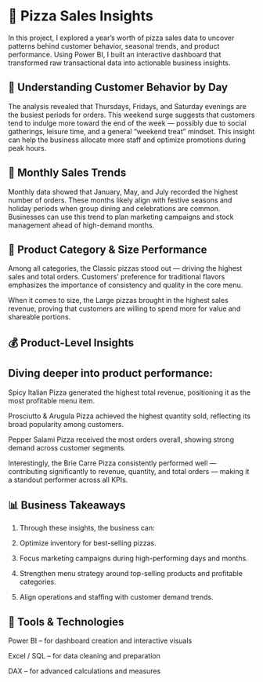 # 🍕 Pizza Sales Insights

In this project, I explored a year’s worth of pizza sales data to uncover patterns behind customer behavior, seasonal trends, and product performance. Using Power BI, I built an interactive dashboard that transformed raw transactional data into actionable business insights.

## 📅 Understanding Customer Behavior by Day

The analysis revealed that Thursdays, Fridays, and Saturday evenings are the busiest periods for orders. This weekend surge suggests that customers tend to indulge more toward the end of the week — possibly due to social gatherings, leisure time, and a general “weekend treat” mindset. This insight can help the business allocate more staff and optimize promotions during peak hours.

## 📆 Monthly Sales Trends

Monthly data showed that January, May, and July recorded the highest number of orders. These months likely align with festive seasons and holiday periods when group dining and celebrations are common. Businesses can use this trend to plan marketing campaigns and stock management ahead of high-demand months.

## 🍕 Product Category & Size Performance

Among all categories, the Classic pizzas stood out — driving the highest sales and total orders. Customers’ preference for traditional flavors emphasizes the importance of consistency and quality in the core menu.

When it comes to size, the Large pizzas brought in the highest sales revenue, proving that customers are willing to spend more for value and shareable portions.

## 💰 Product-Level Insights

## Diving deeper into product performance:

Spicy Italian Pizza generated the highest total revenue, positioning it as the most profitable menu item.

Prosciutto & Arugula Pizza achieved the highest quantity sold, reflecting its broad popularity among customers.

Pepper Salami Pizza received the most orders overall, showing strong demand across customer segments.

Interestingly, the Brie Carre Pizza consistently performed well — contributing significantly to revenue, quantity, and total orders — making it a standout performer across all KPIs.

## 📊 Business Takeaways

1. Through these insights, the business can:

2. Optimize inventory for best-selling pizzas.

3. Focus marketing campaigns during high-performing days and months.

4. Strengthen menu strategy around top-selling products and profitable categories.

5. Align operations and staffing with customer demand trends.

## 🧠 Tools & Technologies

Power BI – for dashboard creation and interactive visuals

Excel / SQL – for data cleaning and preparation

DAX – for advanced calculations and measures      
